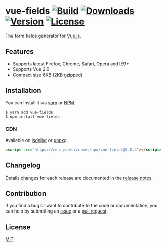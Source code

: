 # vue-fields [![Build](https://img.shields.io/circleci/project/pagekit/vue-fields/master.svg)](https://circleci.com/gh/pagekit/vue-fields) [![Downloads](https://img.shields.io/npm/dm/vue-fields.svg)](https://www.npmjs.com/package/vue-fields) [![Version](https://img.shields.io/npm/v/vue-fields.svg)](https://www.npmjs.com/package/vue-fields) [![License](https://img.shields.io/npm/l/vue-fields.svg)](https://www.npmjs.com/package/vue-fields)

The form fields generator for [Vue.js](http://vuejs.org).

## Features

- Supports latest Firefox, Chrome, Safari, Opera and IE9+
- Supports Vue 2.0
- Compact size 6KB (2KB gzipped)

## Installation
You can install it via [yarn](https://yarnpkg.com/) or [NPM](http://npmjs.org/).
```
$ yarn add vue-fields
$ npm install vue-fields
```

### CDN
Available on [jsdelivr](https://cdn.jsdelivr.net/npm/vue-fields@1.0.4) or [unpkg](https://unpkg.com/vue-fields@1.0.4).
```html
<script src="https://cdn.jsdelivr.net/npm/vue-fields@1.0.4"></script>
```

## Changelog

Details changes for each release are documented in the [release notes](https://github.com/pagekit/vue-fields/releases).

## Contribution

If you find a bug or want to contribute to the code or documentation, you can help by submitting an [issue](https://github.com/pagekit/vue-fields/issues) or a [pull request](https://github.com/pagekit/vue-fields/pulls).

## License

[MIT](http://opensource.org/licenses/MIT)